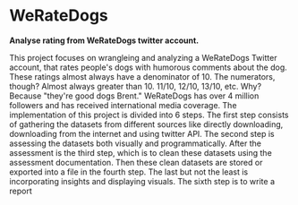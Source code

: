 # WeRateDogs
**Analyse rating from WeRateDogs twitter account.**

This project focuses on wrangleing and analyzing a WeRateDogs Twitter account, that rates
people's dogs with humorous comments about the dog. These ratings almost always have a
denominator of 10. The numerators, though? Almost always greater than 10. 11/10, 12/10,
13/10, etc. Why? Because "they're good dogs Brent." WeRateDogs has over 4 million followers
and has received international media coverage.
The implementation of this project is divided into 6 steps. The first step consists of gathering the
datasets from different sources like directly downloading, downloading from the internet and
using twitter API. The second step is assessing the datasets both visually and programmatically.
After the assessment is the third step, which is to clean these datasets using the assessment
documentation. Then these clean datasets are stored or exported into a file in the fourth step.
The last but not the least is incorporating insights and displaying visuals. The sixth step is to
write a report
